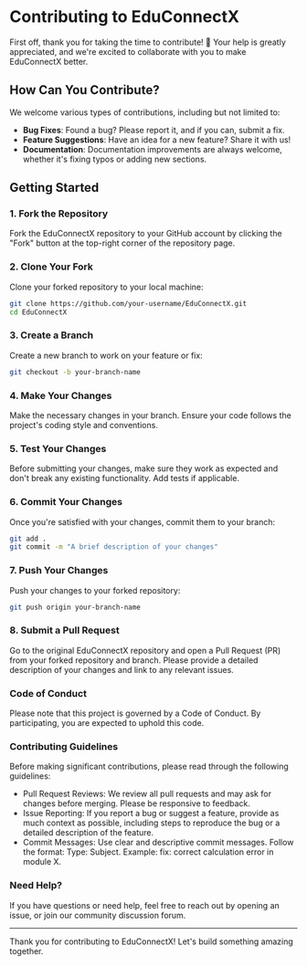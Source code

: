 # Contributing to EduConnectX

First off, thank you for taking the time to contribute! 🎉 Your help is greatly appreciated, and we're excited to collaborate with you to make EduConnectX better.

## How Can You Contribute?

We welcome various types of contributions, including but not limited to:

- **Bug Fixes**: Found a bug? Please report it, and if you can, submit a fix.
- **Feature Suggestions**: Have an idea for a new feature? Share it with us!
- **Documentation**: Documentation improvements are always welcome, whether it's fixing typos or adding new sections.

## Getting Started

### 1. Fork the Repository

Fork the EduConnectX repository to your GitHub account by clicking the "Fork" button at the top-right corner of the repository page.

### 2. Clone Your Fork

Clone your forked repository to your local machine:

```bash
git clone https://github.com/your-username/EduConnectX.git
cd EduConnectX
```

### 3. Create a Branch

Create a new branch to work on your feature or fix:

```bash
git checkout -b your-branch-name
```

### 4. Make Your Changes

Make the necessary changes in your branch. Ensure your code follows the project's coding style and conventions.

### 5. Test Your Changes

Before submitting your changes, make sure they work as expected and don't break any existing functionality. Add tests if applicable.

### 6. Commit Your Changes

Once you're satisfied with your changes, commit them to your branch:

```bash
git add .
git commit -m "A brief description of your changes"
```

### 7. Push Your Changes

Push your changes to your forked repository:

```bash
git push origin your-branch-name
```

### 8. Submit a Pull Request

Go to the original EduConnectX repository and open a Pull Request (PR) from your forked repository and branch. Please provide a detailed description of your changes and link to any relevant issues.

### Code of Conduct

Please note that this project is governed by a Code of Conduct. By participating, you are expected to uphold this code.

### Contributing Guidelines

Before making significant contributions, please read through the following guidelines:

* Pull Request Reviews: We review all pull requests and may ask for changes before merging. Please be responsive to feedback.
* Issue Reporting: If you report a bug or suggest a feature, provide as much context as possible, including steps to reproduce the bug or a detailed description of the feature.
* Commit Messages: Use clear and descriptive commit messages. Follow the format: Type: Subject. Example: fix: correct calculation error in module X.

### Need Help?

If you have questions or need help, feel free to reach out by opening an issue, or join our community discussion forum.

---
Thank you for contributing to EduConnectX! Let's build something amazing together.
